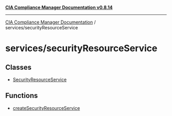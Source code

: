 [**CIA Compliance Manager Documentation v0.8.14**](../../README.md)

***

[CIA Compliance Manager Documentation](../../modules.md) / services/securityResourceService

# services/securityResourceService

## Classes

- [SecurityResourceService](classes/SecurityResourceService.md)

## Functions

- [createSecurityResourceService](functions/createSecurityResourceService.md)
